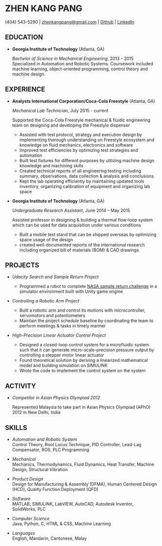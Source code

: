 ZHEN KANG PANG
==============
(404) 543-5290 | [zhenkangpang@gmail.com][gm] | [Github][gh] | [LinkedIn][li]

EDUCATION
---------
*   **Georgia Institute of Technology** (Atlanta, GA)

    *Bachelor of Science in Mechanical Engineering*, 2013 - 2015  
    Specialized in Automation and Robotic Systems.
    Coursework included machine learning, object-oriented programming,
    control theory and machine design.

EXPERIENCE
----------
*   **Analysts International Corporation/Coca-Cola Freestyle** (Atlanta, GA)

    *Mechanical Lab Technician*, July 2015 - current

    Supported the Coca-Cola Freestyle mechanical & fluidic engineering team
    on designing and developing the Freestyle dispenser

    -   Assisted with test protocol, strategy and execution design by
    implementing thorough understanding on Freestyle ecosystem and knowledge
    on fluid mechanics, electronics and software
    -   Improved test efficiencies by optimizing test strategies and automation
    -   Built test fixtures for different purposes by utilizing machine design
    knowledge and machining skills
    -   Created technical reports of all engineering testing including summary,
    observations, data collection & analysis and conclusions
    -   Kept the lab operating efficiently by maintaining updated tools
    inventory, organizing calibration of equipment and organizing lab space


*   **Georgia Institute of Technology** (Atlanta, GA)

    *Undergraduate Research Assistant*, June 2014 – May 2015  

    Assisted professor in designing & building a thermal flow-loop system
    which can be used for data acquisition under various conditions

    -   Built a mobile test stand that can be shipped overseas by optimizing
    space usage of the design
    -   created well-documented reports of the international research
    including organized bill of materials (BOM) & CAD drawings

PROJECTS
--------
*   *Udacity Search and Sample Return Project*

    -   Programmed a robot to complete [NASA sample return challenge][ns] in a
    simulator environment built with Unity game engine


*   *Controlling a Robotic Arm Project*

    -   Built a robotic arm and control its motions with microcontroller,
    servomotors and potentiometers
    -   Maintain the project schedule baseline by coordinating the team to
    perform meetings & tasks in timely manner


*   *High-Precision Linear Actuator Control Project*

    -   Designed a closed-loop control system for a microfluidic system such
    that it can generate micro-scale-precision pressure output by controlling
    a stepper motor linear actuator
    -   Found theoretical solution by deriving a linearized mathematical model
    and building simulation on SIMULINK
    -   Wrote the code to implement the control system on the system

ACTIVITY
--------
*   *Competitor in Asian Physics Olympiad 2012*

    Represented Malaysia to take part in Asian Physics Olympiad (APhO) 2012 in
    New Delhi, India

SKILLS
------
*   *Automation and Robotic System*  
    Control Theory, Root Locus Technique, PID Controller, Lead-Lag Compensator,
    ROS, PLC Programming

*   *Mechanical*  
    Mechanics, Thermodynamics, Fluid Dynamics, Heat Transfer, Machine Design,
    Structural Vibration

*   *Product Design*  
    Design for Manufacturing & Assembly (DFMA), Human Centered Design (HCD),
    Quality Function Deployment (QFD)

*   *Software*  
    MATLAB, SIMULINK, LabVIEW, AutoCAD, Autodesk Inventor, SolidWorks, PLC

*   *Computer Science*  
    Java, Python, C, HTML & CSS, Machine Learning

*   *Languages*  
    English, Mandarin, Cantonese, Malay

[gm]: <mailto:zhenkangpang@gmail.com>
[gh]: <https://github.com/kanggu>
[li]: <https://www.linkedin.com/in/zkpang/>
[ns]: <https://www.nasa.gov/directorates/spacetech/centennial_challenges/sample_return_robot/index.html>
